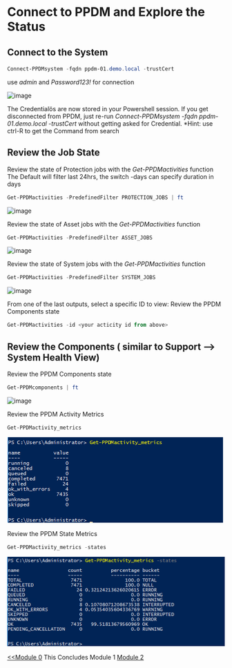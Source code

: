 # Connect to PPDM and Explore the Status

## Connect to the System

```Powershell
Connect-PPDMsystem -fqdn ppdm-01.demo.local -trustCert
```

use *admin* and *Password123!* for connection

![image](https://github.com/dell-democenter/dell-democenter.github.io/assets/8255007/29fc50fe-4b30-459d-9644-7e8f4434b125)

The Credentialös are now stored in your Powershell session.  If you get disconnected from PPDM, just re-run *Connect-PPDMsystem -fqdn ppdm-01.demo.local -trustCert* without getting asked for Credential. *Hint: use ctrl-R to get the Command from search

## Review the Job State

Review the state of Protection jobs with the *Get-PPDMactivities* function
The Default will filter last 24hrs, the switch -days can specify duration in days

```Powershell
Get-PPDMactivities -PredefinedFilter PROTECTION_JOBS | ft
```

![image](https://github.com/dell-democenter/dell-democenter.github.io/assets/8255007/113b95a6-97b4-4528-9afe-debbf4329742)

Review the state of Asset jobs with the *Get-PPDMactivities* function

```Powershell
Get-PPDMactivities -PredefinedFilter ASSET_JOBS 
```

![image](https://github.com/dell-democenter/dell-democenter.github.io/assets/8255007/f63f36ca-4f99-4cef-8de4-113f4339ebf4)  

Review the state of System jobs with the *Get-PPDMactivities* function

```Powershell
Get-PPDMactivities -PredefinedFilter SYSTEM_JOBS 
```

![image](https://github.com/dell-democenter/dell-democenter.github.io/assets/8255007/0e276da6-78f1-4615-a645-f1324f46c5e5)

From one of the last outputs, select a specific ID to view:
Review the PPDM Components state

```Powershell
Get-PPDMactivities -id <your acticity id from above>
```

## Review the Components ( similar to Support --> System Health View)

Review the PPDM Components state

```Powershell
Get-PPDMcomponents | ft
```

![image](https://github.com/dell-democenter/dell-democenter.github.io/assets/8255007/486887d7-5d49-4bf4-a000-99274118d5f8)

Review the PPDM Activity Metrics

```Powershell
Get-PPDMactivity_metrics
```

![Alt text](./images/image-4.png)

Review the PPDM State Metrics

```Powershell
Get-PPDMactivity_metrics -states
```

![Alt text](./images/image-3.png)

[<<Module 0](./Module_0.md) This Concludes Module 1 [Module 2](./Module_2.md)
